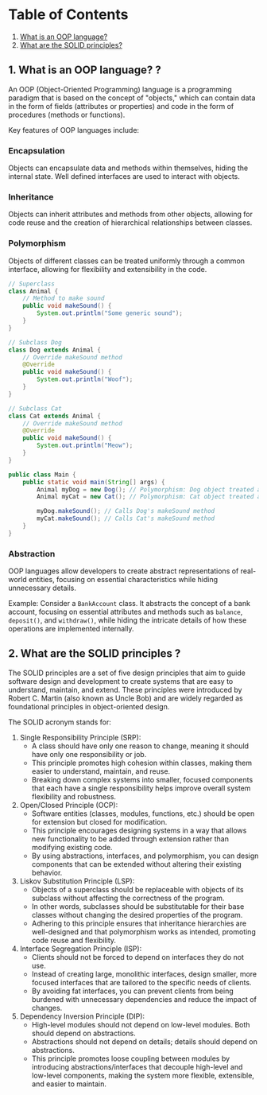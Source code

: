 # Table of Contents

1. [What is an OOP language?](#oop)
2. [What are the SOLID principles?](#solid)


## 1. What is an OOP language? <a name="oop"></a>?

An OOP (Object-Oriented Programming) language is a programming paradigm that is based on
the concept of "objects," which can contain data in the form of fields (attributes or properties)
and code in the form of procedures (methods or functions).

Key features of OOP languages include:

### Encapsulation
 Objects can encapsulate data and methods within themselves, hiding the internal state. Well defined interfaces are used to interact with objects.
### Inheritance
Objects can inherit attributes and methods from other objects, allowing for
   code reuse and the creation of hierarchical relationships between classes.
###  Polymorphism
Objects of different classes can be treated uniformly through a common
   interface, allowing for flexibility and extensibility in the code. 
   
```java
// Superclass
class Animal {
    // Method to make sound
    public void makeSound() {
        System.out.println("Some generic sound");
    }
}

// Subclass Dog
class Dog extends Animal {
    // Override makeSound method
    @Override
    public void makeSound() {
        System.out.println("Woof");
    }
}

// Subclass Cat
class Cat extends Animal {
    // Override makeSound method
    @Override
    public void makeSound() {
        System.out.println("Meow");
    }
}

public class Main {
    public static void main(String[] args) {
        Animal myDog = new Dog(); // Polymorphism: Dog object treated as Animal
        Animal myCat = new Cat(); // Polymorphism: Cat object treated as Animal

        myDog.makeSound(); // Calls Dog's makeSound method
        myCat.makeSound(); // Calls Cat's makeSound method
    }
}

````
### Abstraction

OOP languages allow developers to create abstract representations of real-world entities, focusing on essential characteristics while hiding unnecessary details.

Example: Consider a `BankAccount` class. It abstracts the concept of a bank
account, focusing on essential attributes and methods such as `balance`,
`deposit()`, and `withdraw()`, while hiding the intricate details of how these
operations are implemented internally.

## 2. What are the SOLID principles <a name="solid"></a>? 

The SOLID principles are a set of five design principles that aim to guide software design and 
development to create systems that are easy to understand, maintain, and extend. These
principles were introduced by Robert C. Martin (also known as Uncle Bob) and are widely
regarded as foundational principles in object-oriented design.

The SOLID acronym stands for:

1. Single Responsibility Principle (SRP):
   - A class should have only one reason to change, meaning it should have only one
     responsibility or job.
   - This principle promotes high cohesion within classes, making them easier to
     understand, maintain, and reuse.
   - Breaking down complex systems into smaller, focused components that each
     have a single responsibility helps improve overall system flexibility and
     robustness.
2. Open/Closed Principle (OCP):
   - Software entities (classes, modules, functions, etc.) should be open for extension
     but closed for modification.
   - This principle encourages designing systems in a way that allows new
     functionality to be added through extension rather than modifying existing code.
   - By using abstractions, interfaces, and polymorphism, you can design
     components that can be extended without altering their existing behavior.
3. Liskov Substitution Principle (LSP):
   - Objects of a superclass should be replaceable with objects of its subclass without
     affecting the correctness of the program.
   - In other words, subclasses should be substitutable for their base classes without
     changing the desired properties of the program.
   - Adhering to this principle ensures that inheritance hierarchies are well-designed
     and that polymorphism works as intended, promoting code reuse and flexibility.
4. Interface Segregation Principle (ISP):
   - Clients should not be forced to depend on interfaces they do not use.
   - Instead of creating large, monolithic interfaces, design smaller, more focused
   interfaces that are tailored to the specific needs of clients.
   - By avoiding fat interfaces, you can prevent clients from being burdened with
   unnecessary dependencies and reduce the impact of changes.
5. Dependency Inversion Principle (DIP):
   - High-level modules should not depend on low-level modules. Both should
   depend on abstractions.
   - Abstractions should not depend on details; details should depend on
   abstractions.
   - This principle promotes loose coupling between modules by introducing
   abstractions/interfaces that decouple high-level and low-level components,
   making the system more flexible, extensible, and easier to maintain.